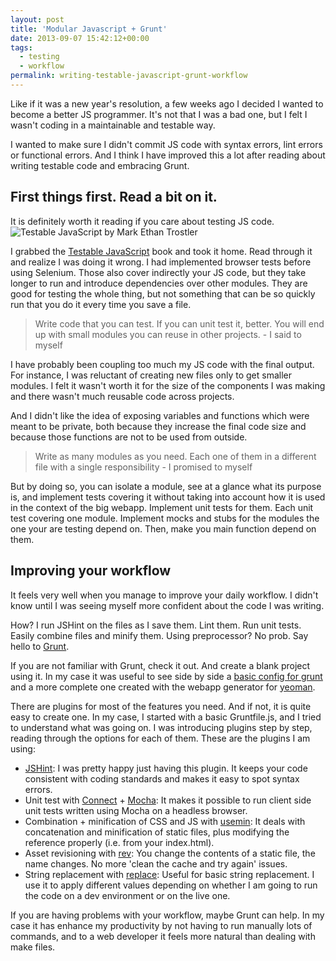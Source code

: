 ```yaml
---
layout: post
title: 'Modular Javascript + Grunt'
date: 2013-09-07 15:42:12+00:00
tags:
  - testing
  - workflow
permalink: writing-testable-javascript-grunt-workflow
---
```


Like if it was a new year's resolution, a few weeks ago I decided I
wanted to become a better JS programmer. It's not that I was a bad one,
but I felt I wasn't coding in a maintainable and testable way.

I wanted to make sure I didn't commit JS code with syntax errors, lint
errors or functional errors. And I think I have improved this a lot
after reading about writing testable code and embracing
Grunt.

<!-- more -->
## First things first. Read a bit on it.

It is definitely worth it reading if you care about testing JS code.
![Testable JavaScript by Mark Ethan Trostler](/assets/images/posts/testable-javascript.jpg)

I grabbed the [Testable JavaScript][] book and took it home. Read through it and realize I was
doing it wrong. I had implemented browser tests before using Selenium.
Those also cover indirectly your JS code, but they take longer to run
and introduce dependencies over other modules. They are good for testing
the whole thing, but not something that can be so quickly run that you
do it every time you save a file.

> Write code that you can test. If you can unit test it, better. You
> will end up with small modules you can reuse in other projects. - I
> said to myself

I have probably been coupling too much my JS code with the final output.
For instance, I was reluctant of creating new files only to get smaller
modules. I felt it wasn't worth it for the size of the components I was
making and there wasn't much reusable code across projects.

And I didn't like the idea of exposing variables and functions   which
were meant to be private, both because they increase the final code size
and because those functions are not to be used from outside.

> Write as many modules as you need. Each one of them in a different
> file with a single responsibility - I promised to myself

But by doing so, you can isolate a module, see at a glance what its
purpose is, and implement tests covering it without taking into account
how it is used in the context of the big webapp. Implement unit tests
for them. Each unit test covering one module. Implement mocks and stubs
for the modules the one your are testing depend on. Then, make you main
function depend on them.

## Improving your workflow

It feels very well when you manage to improve your daily workflow. I
didn't know until I was seeing myself more confident about the code I
was writing.

How? I run JSHint on the files as I save them. Lint them. Run unit
tests. Easily combine files and minify them. Using preprocessor? No
prob. Say hello to [Grunt][].

If you are not familiar with Grunt, check it out. And create a blank
project using it. In my case it was useful to see side by side a [basic
config for grunt][] and a more complete one created with the webapp
generator for [yeoman][].

There are plugins for most of the features you need. And if not, it is
quite easy to create one. In my case, I started with a basic
Gruntfile.js, and I tried to understand what was going on. I was
introducing plugins step by step, reading through the options for each
of them. These are the plugins I am using:

-   [JSHint][]: I was pretty happy just having this plugin. It keeps
    your code consistent with coding standards and makes it easy to spot
    syntax errors.
-   Unit test with [Connect][] + [Mocha][]: It makes it possible to run
    client side unit tests written using Mocha on a headless browser.
-   Combination + minification of CSS and JS with [usemin][]: It deals
    with concatenation and minification of static files, plus modifying
    the reference properly (i.e. from your index.html).
-   Asset revisioning with [rev][]: You change the contents of a static
    file, the name changes. No more 'clean the cache and try again'
    issues.
-   String replacement with [replace][]: Useful for basic string
    replacement. I use it to apply different values depending on whether
    I am going to run the code on a dev environment or on the live one.

If you are having problems with your workflow, maybe Grunt can help. In
my case it has enhance my productivity by not having to run manually
lots of commands, and to a web developer it feels more natural than
dealing with make files.

  [Testable JavaScript]: http://shop.oreilly.com/product/0636920024699.do
  [Grunt]: http://gruntjs.com/
  [basic config for grunt]: http://gruntjs.com/sample-gruntfile
  [yeoman]: http://yeoman.io/
  [JSHint]: https://github.com/gruntjs/grunt-contrib-jshint
  [Connect]: https://github.com/gruntjs/grunt-contrib-connect
  [Mocha]: https://github.com/kmiyashiro/grunt-mocha
  [usemin]: https://github.com/yeoman/grunt-usemin
  [rev]: https://github.com/cbas/grunt-rev
  [replace]: https://github.com/outaTiME/grunt-replace
